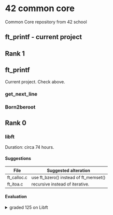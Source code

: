 # 42 common core
Common Core repository from 42 school

## ft_printf - current project

## Rank 1
## ft_printf
Current project. Check above.

### get_next_line

### Born2beroot

## Rank 0
### libft 
Duration: circa 74 hours.

#### Suggestions
   File   | Suggested alteration
|----|---|
 ft_calloc.c | use ft_bzero() instead of ft_memset()
 ft_itoa.c   | recursive instead of iterative.

#### Evaluation
<details>
  <summary>graded 125 on Libft</summary>
<picture>
  <img alt="Shows success. 125 out of 100." src=evaluation-libft.png>
</picture><br>
initial_errors: <br><br>
test_ft_isalpha: OK | test_ft_isdigit: OK | test_ft_isalnum: OK<br>
test_ft_isascii: OK | test_ft_isprint: OK | test_ft_strlen: OK<br>
test_ft_memset: OK | test_ft_bzero: OK | test_ft_memcpy: OK<br>
test_ft_memmove: OK | test_ft_strlcpy: OK | test_ft_strlcat: OK<br>
test_ft_toupper: OK | test_ft_tolower: OK | test_ft_strchr: OK<br>
test_ft_strrchr: OK | test_ft_strncmp: OK | test_ft_memchr: OK<br>
test_ft_memcmp: OK | test_ft_strnstr: OK | test_ft_atoi: OK<br>
test_ft_calloc: OK | test_ft_strdup: OK | test_ft_substr: OK<br>
test_ft_strjoin: OK | test_ft_strtrim: OK | test_ft_split: OK<br>
test_ft_itoa: OK | test_ft_strmapi: OK | test_ft_striteri: OK<br>
test_ft_putchar_fd: OK | test_ft_putstr_fd: OK <br>
 test_ft_putendl_fd: OK | test_ft_putnbr_fd: OK<br><br>
bonus: 9/9 functions correct
</details>
